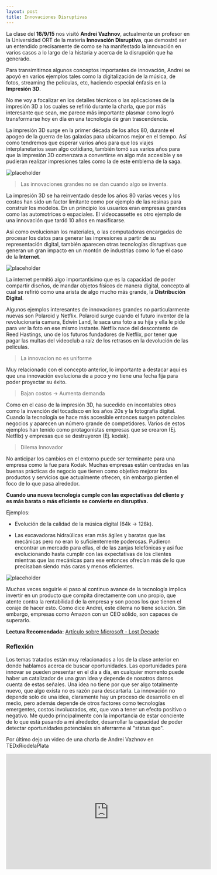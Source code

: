 ```yaml
---
layout: post
title: Innovaciones Disruptivas
---
```


La clase del **16/9/15** nos visitó **Andrei Vazhnov**, actualmente un profesor en la Universidad ORT de la materia **Innovación Disruptiva**, que demostró ser un entendido precisamente de como se ha manifestado la innovación en varios casos a lo largo de la historia y acerca de la disrupción que ha generado.

Para transimitirnos algunos conceptos importantes de innovación, Andrei se apoyó en varios ejemplos tales como la digitalización de la música, de fotos, streaming the películas, etc, haciendo especial énfasis en la **Impresión 3D**.

No me voy a focalizar en los detalles técnicos o las aplicaciones de la impresión 3D a los cuales se refirió durante la charla, que por más interesante que sean, me parece más importante plasmar como logró transformarse hoy en día en una tecnología de gran trascendencia.

La impresión 3D surge en la primer década de los años 80, durante el apogeo de la guerra de las galaxias para ubicarnos mejor en el tiempo. Así como tendremos que esperar varios años para que los viajes interplanetarios sean algo cotidiano, también tomó sus varios años para que la impresión 3D comenzara a convertirse en algo más accesible y se pudieran realizar impresiones tales como la de este emblema de la saga.

![placeholder](http://www.yama-designing.com/wp-content/uploads/2014/01/MF-1000X650.jpg)

> Las innovaciones grandes no se dan cuando algo se inventa.

La impresión 3D se ha reinventado desde los años 80 varias veces y los costos han sido un factor limitante como por ejemplo de las resinas para construir los modelos. En un principio los usuarios eran empresas grandes como las automotrices o espaciales. El videocassette es otro ejemplo de una innovación que tardó 10 años en masificarse.

Asi como evolucionan los materiales, o las computadoras encargadas de procesar los datos para generar las impresiones a partir de su representación digital, también aparecen otras tecnologías disruptivas que generan un gran impacto en un montón de industrias como lo fue el caso de la **Internet**.

![placeholder](http://www.needatechguy.com/images/Internet.jpg)

La internet permitió algo importantisimo que es la capacidad de poder compartir diseños, de mandar objetos físicos de manera digital, concepto al cual se refirió como una arista de algo mucho más grande, la **Distribución Digital**. 

Algunos ejemplos interesantes de innovaciones grandes no particularmente nuevas son Polaroid y Netflix. Polaroid surge cuando el futuro inventor de la revolucionaria camara, Edwin Land, le saca una foto a su hija y ella le pide para ver la foto en ese mismo instante. Netflix nace del descontento de Reed Hastings, uno de los futuros fundadores de Netflix, por tener que pagar las multas del videoclub a raíz de los retrasos en la devolución de las películas.

> La innovacion no es uniforme

Muy relacionado con el concepto anterior, lo importante a destacar aquí es que una innovación evoluciona de a poco y no tiene una fecha fija para poder proyectar su éxito.

> Bajan costos -> Aumenta demanda

Como en el caso de la impresión 3D, ha sucedido en incontables otros como la invención del tocadisco en los años 20s y la fotografía digital. Cuando la tecnología se hace más accesible entonces surgen potenciales negocios y aparecen un número grande de competidores. Varios de estos ejemplos han tenido como protagonistas empresas que se crearon (Ej. Netflix) y empresas que se destruyeron (Ej. kodak). 

> Dilema Innovador

No anticipar los cambios en el entorno puede ser terminante para una empresa como la fue para Kodak. Muchas empresas están centradas en las buenas prácticas de negocio que tienen como objetivo mejorar los productos y servicios que actualmente ofrecen, sin embargo pierden el foco de lo que pasa alrededor.

**Cuando una nueva tecnología cumple con las expectativas del cliente y es más barata o más eficiente se convierte en disruptiva.** 

Ejemplos:

* Evolución de la calidad de la música digital (64k -> 128k). 

* Las excavadoras hidraúlicas eran más ágiles y baratas que las mecánicas pero no eran lo suficientemente poderosas. Pudieron encontrar un mercado para ellas, el de las zanjas telefónicas y asi fue evolucionando hasta cumplir con las expectativas de los clientes mientras que las mecánicas para ese entonces ofrecían más de lo que precisaban siendo más caras y menos eficientes.

![placeholder](https://capitaldisruptivo.files.wordpress.com/2011/09/overshoot.jpg)

Muchas veces seguirle el paso al continuo avance de la tecnología implica invertir en un producto que compita directamente con uno propio, que atente contra la rentabilidad de la empresa y son pocos los que tienen el coraje de hacer esto. Como dice Andrei, este dilema no tiene solución. Sin embargo, empresas como Amazon con un CEO sólido, son capaces de superarlo.

**Lectura Recomendada:**
[Artículo sobre Microsoft - Lost Decade](http://www.vanityfair.com/news/business/2012/08/microsoft-lost-mojo-steve-ballmer)

### Reflexión

Los temas tratados están muy relacionados a los de la clase anterior en donde hablamos acerca de buscar oportunidades. Las oportunidades para innovar se pueden presentar en el día a día, en cualquier momento puede haber un catalizador de una gran idea y depende de nosotros darnos cuenta de estas señales. Una idea no tiene por que ser algo totalmente nuevo, que algo exista no es razón para descartarla. La innovación no depende solo de una idea, claramente hay un proceso de desarrollo en el medio, pero además depende de otros factores como tecnologías emergentes, costos involucrados, etc, que van a tener un efecto positivo o negativo. Me quedo principalmente con la importancia de estar conciente de lo que está pasando a mi alrededor, desarrollar la capacidad de poder detectar oportunidades potenciales sin aferrarme al "status quo".

Por último dejo un video de una charla de Andrei Vazhnov en TEDxRiodelaPlata

<iframe width="560" height="315" src="https://www.youtube.com/embed/lvKZhHGN1OA" frameborder="0" allowfullscreen></iframe>

